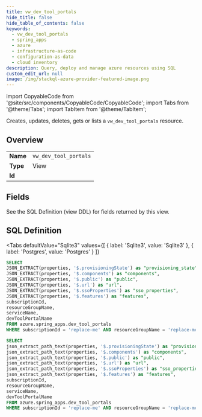 ```yaml
--- 
title: vw_dev_tool_portals
hide_title: false
hide_table_of_contents: false
keywords:
  - vw_dev_tool_portals
  - spring_apps
  - azure
  - infrastructure-as-code
  - configuration-as-data
  - cloud inventory
description: Query, deploy and manage azure resources using SQL
custom_edit_url: null
image: /img/stackql-azure-provider-featured-image.png
---
```


import CopyableCode from '@site/src/components/CopyableCode/CopyableCode';
import Tabs from '@theme/Tabs';
import TabItem from '@theme/TabItem';

Creates, updates, deletes, gets or lists a <code>vw_dev_tool_portals</code> resource.

## Overview
<table><tbody>
<tr><td><b>Name</b></td><td><code>vw_dev_tool_portals</code></td></tr>
<tr><td><b>Type</b></td><td>View</td></tr>
<tr><td><b>Id</b></td><td><CopyableCode code="azure.spring_apps.vw_dev_tool_portals" /></td></tr>
</tbody></table>

## Fields

See the SQL Definition (view DDL) for fields returned by this view.

## SQL Definition

<Tabs
defaultValue="Sqlite3"
values={[
{ label: 'Sqlite3', value: 'Sqlite3' },
{ label: 'Postgres', value: 'Postgres' }
]}
>
<TabItem value="Sqlite3">

```sql
SELECT
JSON_EXTRACT(properties, '$.provisioningState') as "provisioning_state",
JSON_EXTRACT(properties, '$.components') as "components",
JSON_EXTRACT(properties, '$.public') as "public",
JSON_EXTRACT(properties, '$.url') as "url",
JSON_EXTRACT(properties, '$.ssoProperties') as "sso_properties",
JSON_EXTRACT(properties, '$.features') as "features",
subscriptionId,
resourceGroupName,
serviceName,
devToolPortalName
FROM azure.spring_apps.dev_tool_portals
WHERE subscriptionId = 'replace-me' AND resourceGroupName = 'replace-me' AND serviceName = 'replace-me';
```

</TabItem>
<TabItem value="Postgres">

```sql
SELECT
json_extract_path_text(properties, '$.provisioningState') as "provisioning_state",
json_extract_path_text(properties, '$.components') as "components",
json_extract_path_text(properties, '$.public') as "public",
json_extract_path_text(properties, '$.url') as "url",
json_extract_path_text(properties, '$.ssoProperties') as "sso_properties",
json_extract_path_text(properties, '$.features') as "features",
subscriptionId,
resourceGroupName,
serviceName,
devToolPortalName
FROM azure.spring_apps.dev_tool_portals
WHERE subscriptionId = 'replace-me' AND resourceGroupName = 'replace-me' AND serviceName = 'replace-me';
```

</TabItem>
</Tabs>
